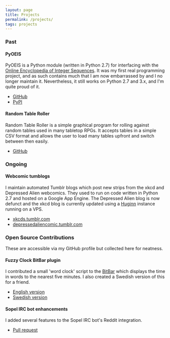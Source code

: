 ```yaml
---
layout: page
title: Projects
permalink: /projects/
tags: projects
---
```


### Past

#### PyOEIS

PyOEIS is a Python module (written in Python 2.7) for interfacing with the [Online Encyclopedia of Integer Sequences](https://oeis.org).
It was my first real programming project, and as such contains much that I am now embarrassed by and I no longer maintain it. Nevertheless,
it still works on Python 2.7 and 3.x, and I'm quite proud of it.

- [GitHub](https://github.com/whonut/pyoeis)
- [PyPI](https://pypi.python.org/pypi/pyoeis)

#### Random Table Roller

Random Table Roller is a simple graphical program for rolling against random tables used in many tabletop RPGs. It accepts tables in a
simple CSV format and allows the user to load many tables upfront and switch between then easily.

- [GitHub](https://github.com/whonut/Random-Table-Roller)

### Ongoing

#### Webcomic tumblogs

I maintain automated Tumblr blogs which post new strips from the xkcd and Depressed Alien webcomics. They used to run on code written in Python 2.7 and
hosted on a Google App Engine. The Depressed Alien blog is now defunct and the xkcd blog is currently updated using a [Huginn](https://github.com/huginn/huginn)
instance running on a VPS.

- [xkcds.tumblr.com](http://xkcds.tumblr.com)
- [depressedaliencomic.tumblr.com](http://depressedaliencomic.tumblr.com)

### Open Source Contributions

These are accessible via my GitHub profile but collected here for neatness.

#### Fuzzy Clock BitBar plugin

I contributed a small 'word clock' script to the [BitBar](https://getbitbar.com) which displays the time in words to the nearest
five minutes. I also created a Swedish version of this for a friend.

- [English version](https://getbitbar.com/plugins/Time/fuzzyclock.1s.py)
- [Swedish version]({{site.url}}/assets/Scripts/fuzzyclock_sv.1s-6-3.py)

#### Sopel IRC bot enhancements

I added several features to the Sopel IRC bot's Reddit integration.

- [Pull request](https://github.com/sopel-irc/sopel/pull/775)

